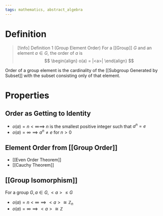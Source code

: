 ```yaml
---
tags: mathematics, abstract_algebra
---
```


# Definition

> [!info] Definition 1 (Group Element Order)
> For a [[Group]] $G$ and an element $a \in G$, the order of $a$ is
> $$
> \begin{align}
> o(a) = |<a>|
> \end{align}
> $$

Order of a group element is the cardinality of the [[Subgroup Generated by Subset]] with the subset consisting only of that element.

# Properties
## Order as Getting to Identity
- $o(a) = n < \infty \implies$ $n$ is the smallest positive integer such that $a^n = e$
- $o(a) = \infty \implies a^n \neq e$ for $n > 0$

## Element Order from [[Group Order]]
- [[Even Order Theorem]]
- [[Cauchy Theorem]]

## [[Group Isomorphism]]
For a group $G, a \in G, <a> \leq G$
- $o(a) = n < \infty \implies <a> \cong \mathbb{Z}_n$
- $o(a) = \infty \implies <a> \cong \mathbb{Z}$